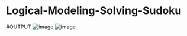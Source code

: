 ﻿# Logical-Modeling-Solving-Sudoku
 #OUTPUT
 ![image](https://github.com/user-attachments/assets/d82f2e90-cd5f-42f4-b9e0-db37bd551c77)
 ![image](https://github.com/user-attachments/assets/0da723ba-9904-404b-a3cd-55b94e0b57ab)


